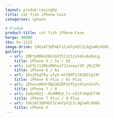 ```yaml
---
layout: produk-casinghp
title: cat fish iPhone Case
categories: iphone

# Produk
product-title: cat fish iPhone Case
harga: 90000
sku: hn-1125
image-drive: 19UzA73QP4EF1CukFpVZC1L9gSwRLX60G
gallery:
  - url: 1MEYpRMknEBG1GXI5l1Ct2sV41u8oOnLg
    title: iPhone 5 / 5s / SE
  - url: 1aCYLJi30hxMHnvuT1Jaxwyt1R-jNjZ7W
    title: iPhone 6 / 6s
  - url: 1KojPpgY8y-ufyV-mYIBHfIYAIOE5g19t
    title: iPhone 6 Plus / 6s Plus
  - url: 1EhxxxRKdr9Qp3AZDFSCP2ycdCun4JzFi
    title: iPhone 7 / 8
  - url: 1ady4QIj--0u5MMCU_li-nZSfrHqhEfYN
    title: iPhone 7 Plus / 8 Plus
  - url: 19UzA73QP4EF1CukFpVZC1L9gSwRLX60G
    title: iPhone X
---
```

